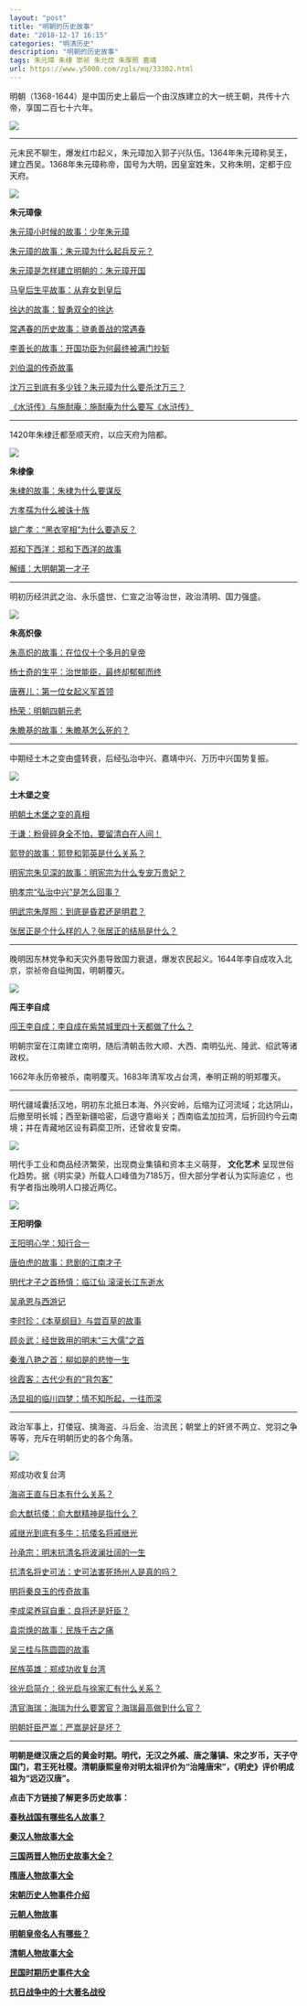 ```yaml
---
layout: "post"
title: "明朝的历史故事"
date: "2018-12-17 16:15"
categories: "明清历史"
description: "明朝的历史故事"
tags: 朱元璋 朱棣 崇祯 朱允炆 朱厚照 嘉靖
url: https://www.y5000.com/zgls/mq/33302.html
---
```






明朝（1368-1644）是中国历史上最后一个由汉族建立的大一统王朝，共传十六帝，享国二百七十六年。

![](https://img.y5000.com/uploads/allimg/180918/15-1P91Q63104D0.jpg)

* * *

元末民不聊生，爆发红巾起义，朱元璋加入郭子兴队伍。1364年朱元璋称吴王，建立西吴。1368年朱元璋称帝，国号为大明，因皇室姓朱，又称朱明，定都于应天府。

![](https://img.y5000.com/uploads/allimg/180918/15-1P91Q641422G.jpg)

**朱元璋像**

[朱元璋小时候的故事：少年朱元璋](https://www.y5000.com/zgls/mrzj/33164.html)

[朱元璋的故事：朱元璋为什么起兵反元？](https://www.y5000.com/zgls/mrzj/33166.html)

[朱元璋是怎样建立明朝的：朱元璋开国](https://www.y5000.com/zgls/mrzj/33170.html)

[马皇后生平故事：从弃女到皇后](https://www.y5000.com/zgls/mrzj/33173.html)

[徐达的故事：智勇双全的徐达](https://www.y5000.com/zgls/mrzj/33177.html)

[常遇春的历史故事：骁勇善战的常遇春](https://www.y5000.com/zgls/mrzj/33180.html)

[ 李善长的故事：开国功臣为何最终被满门抄斩](https://www.y5000.com/zgls/mrzj/33182.html)

[刘伯温的传奇故事](https://www.y5000.com/zgls/mrzj/33184.html)

[沈万三到底有多少钱？朱元璋为什么要杀沈万三？](https://www.y5000.com/zgls/mrzj/33186.html)

[《水浒传》与施耐庵：施耐庵为什么要写《水浒传》](https://www.y5000.com/zgls/mrzj/33189.html)

* * *

1420年朱棣迁都至顺天府，以应天府为陪都。

![](https://img.y5000.com/uploads/allimg/180918/15-1P91Q6430ND.jpg)

**朱棣像**

[ 朱棣的故事：朱棣为什么要谋反](https://www.y5000.com/zgls/mrzj/33191.html)

[方孝孺为什么被诛十族](https://www.y5000.com/zgls/mrzj/33192.html)

[姚广孝：“黑衣宰相”为什么要造反？](https://www.y5000.com/zgls/mrzj/33194.html)

[郑和下西洋：郑和下西洋的故事](https://www.y5000.com/zgls/mrzj/33195.html)

[解缙：大明朝第一才子](https://www.y5000.com/zgls/mrzj/33196.html)

* * *

明初历经洪武之治、永乐盛世、仁宣之治等治世，政治清明、国力强盛。

![](https://img.y5000.com/uploads/allimg/180918/15-1P91QAH6460.jpg)

**朱高炽像**

[ 朱高炽的故事：在位仅十个多月的皇帝](https://www.y5000.com/zgls/mrzj/33197.html)

[杨士奇的生平：治世能臣，最终却郁郁而终](https://www.y5000.com/zgls/mrzj/33200.html)

[唐赛儿：第一位女起义军首领](https://www.y5000.com/zgls/mrzj/33201.html)

[杨荣：明朝四朝元老](https://www.y5000.com/zgls/mrzj/33203.html)

[朱瞻基的故事：朱瞻基怎么死的？](https://www.y5000.com/zgls/mrzj/33206.html)

* * *

中期经土木之变由盛转衰，后经弘治中兴、嘉靖中兴、万历中兴国势复振。

![](https://img.y5000.com/uploads/allimg/180918/15-1P91QASO47.jpg)

**土木堡之变**

[ 明朝土木堡之变的真相](https://www.y5000.com/zgls/mq/33209.html)

[于谦：粉骨碎身全不怕，要留清白在人间！](https://www.y5000.com/zgls/mrzj/33215.html)

[郭登的故事：郭登和郭英是什么关系？](https://www.y5000.com/zgls/mrzj/33217.html)

[明宪宗朱见深的故事：明宪宗为什么专宠万贵妃？](https://www.y5000.com/zgls/mrzj/33219.html)

[明孝宗“弘治中兴”是怎么回事？](https://www.y5000.com/zgls/mrzj/33221.html)

[明武宗朱厚照：到底是昏君还是明君？](https://www.y5000.com/zgls/mrzj/33224.html)

[张居正是个什么样的人？张居正的结局是什么？](https://www.y5000.com/zgls/mrzj/33233.html)

* * *

晚明因东林党争和天灾外患导致国力衰退，爆发农民起义。1644年李自成攻入北京，崇祯帝自缢殉国，明朝覆灭。

![](https://img.y5000.com/uploads/allimg/180918/15-1P91QF00b38.jpg)

**闯王李自成**

[ 闯王李自成：李自成在紫禁城里四十天都做了什么？](https://www.y5000.com/zgls/mrzj/33256.html)

明朝宗室在江南建立南明，随后清朝击败大顺、大西、南明弘光、隆武、绍武等诸政权。

1662年永历帝被杀，南明覆灭。1683年清军攻占台湾，奉明正朔的明郑覆灭。

* * *

明代疆域囊括汉地，明初东北抵日本海、外兴安岭，后缩为辽河流域；北达阴山，后撤至明长城；西至新疆哈密，后退守嘉峪关；西南临孟加拉湾，后折回约今云南境；并在青藏地区设有羁縻卫所，还曾收复安南。

![](https://img.y5000.com/uploads/allimg/180918/15-1P91Q50S4617.jpg)

明代手工业和商品经济繁荣，出现商业集镇和资本主义萌芽， **文化艺术** 呈现世俗化趋势。据《明实录》所载人口峰值为7185万，但大部分学者认为实际逾亿
，也有学者指出晚明人口接近两亿。

![](https://img.y5000.com/uploads/allimg/180918/15-1P91QF400B0.jpg)

**王阳明像**

[ 王阳明心学：知行合一](https://www.y5000.com/zgls/mrzj/33225.html)

[唐伯虎的故事：悲剧的江南才子](https://www.y5000.com/zgls/mrzj/33226.html)

[明代才子之首杨慎：临江仙 滚滚长江东逝水](https://www.y5000.com/zgls/mrzj/33227.html)

[吴承恩与西游记](https://www.y5000.com/zgls/mrzj/33230.html)

[李时珍：《本草纲目》与尝百草的故事](https://www.y5000.com/zgls/mrzj/33239.html)

[顾炎武：经世致用的明末“三大儒”之首](https://www.y5000.com/zgls/mrzj/33276.html)

[秦淮八艳之首：柳如是的悲惨一生](https://www.y5000.com/zgls/mrzj/33247.html)

[徐霞客：古代少有的“背包客”](https://www.y5000.com/zgls/mrzj/33277.html)

[汤显祖的临川四梦：情不知所起，一往而深](https://www.y5000.com/zgls/mrzj/33279.html)

* * *

政治军事上，打倭寇、擒海盗、斗后金、治流民；朝堂上的奸贤不两立、党羽之争等等，充斥在明朝历史的各个角落。

![](https://img.y5000.com/uploads/allimg/180918/15-1P91QG60R96.png)

郑成功收复台湾

[海盗王直与日本有什么关系？](https://www.y5000.com/zgls/mrzj/33234.html)

[俞大猷抗倭：俞大猷精神是指什么？](https://www.y5000.com/zgls/mrzj/33235.html)

[戚继光到底有多牛：抗倭名将戚继光](https://www.y5000.com/zgls/mrzj/33236.html)

[孙承宗：明末抗清名将波澜壮阔的一生](https://www.y5000.com/zgls/mrzj/33241.html)

[抗清名将史可法：史可法害死扬州人是真的吗？](https://www.y5000.com/zgls/mrzj/33244.html)

[明将秦良玉的传奇故事](https://www.y5000.com/zgls/mrzj/33245.html)

[李成梁养寇自重：良将还是奸臣？](https://www.y5000.com/zgls/mrzj/33260.html)

[袁崇焕的故事：民族千古之痛](https://www.y5000.com/zgls/mrzj/33251.html)

[吴三桂与陈圆圆的故事](https://www.y5000.com/zgls/mrzj/33253.html)

[民族英雄：郑成功收复台湾](https://www.y5000.com/zgls/mrzj/33282.html)

[徐光启简介：徐光启与徐家汇有什么关系？](https://www.y5000.com/zgls/mrzj/33240.html)

[清官海瑞：海瑞为什么要罢官？海瑞最高做到什么官？](https://www.y5000.com/zgls/mrzj/33229.html)

[明朝奸臣严嵩：严嵩是好是坏？](https://www.y5000.com/zgls/mrzj/33228.html)

* * *

**明朝是继汉唐之后的黄金时期。明代，无汉之外戚、唐之藩镇、宋之岁币，天子守国门，君王死社稷。清朝康熙皇帝对明太祖评价为“治隆唐宋”，《明史》评价明成祖为“远迈汉唐”。**

**点击下方链接了解更多历史故事：**

**[春秋战国有哪些名人故事？](https://www.y5000.com/zgls/cqzg/33094.html)**

[**秦汉人物故事大全**](https://www.y5000.com/zgls/qh/21793.html)

**[三国两晋人物历史故事大全？](https://www.y5000.com/zgls/sglj/32228.html)**

[**隋唐人物故事大全**](https://www.y5000.com/zgls/st/32091.html)

**[宋朝历史人物事件介绍](https://www.y5000.com/zgls/sy/31553.html)**

[**元朝人物故事**](https://www.y5000.com/zgls/sy/32129.html)

[**明朝皇帝名人有哪些？**](https://www.y5000.com/zgls/mrzj/25285.html)

[**清朝人物故事大全**](https://www.y5000.com/zgls/mq/31019.html)

[**民国时期历史事件大全**](https://www.y5000.com/zgls/mg/26386.html)

[**抗日战争中的十大著名战役**](https://www.y5000.com/zgls/mg/26671.html)
